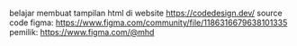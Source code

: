 belajar membuat tampilan html di website https://codedesign.dev/ 
source code figma: https://www.figma.com/community/file/1186316679638101335 
pemilik: https://www.figma.com/@mhd 

